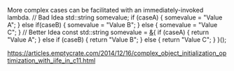 More complex cases can be facilitated with an immediately-invoked lambda.
// Bad Idea
std::string somevalue;
if (caseA) {
somevalue = "Value A";
} else if(caseB) {
somevalue = "Value B";
} else {
somevalue = "Value C";
}
// Better Idea
const std::string somevalue = [&](){
if (caseA) {
return "Value A";
} else if (caseB) {
return "Value B";
} else {
return "Value C";
}
}();

https://articles.emptycrate.com/2014/12/16/complex_object_initialization_optimization_with_iife_in_c11.html